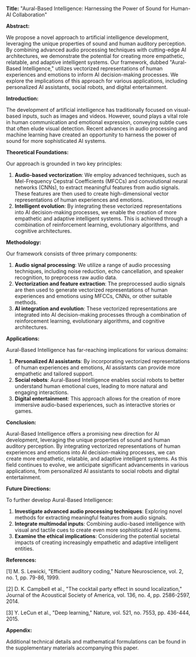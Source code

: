 **Title:** "Aural-Based Intelligence: Harnessing the Power of Sound for Human-AI Collaboration"

**Abstract:**

We propose a novel approach to artificial intelligence development, leveraging the unique properties of sound and human auditory perception. By combining advanced audio processing techniques with cutting-edge AI architectures, we demonstrate the potential for creating more empathetic, relatable, and adaptive intelligent systems. Our framework, dubbed "Aural-Based Intelligence," utilizes vectorized representations of human experiences and emotions to inform AI decision-making processes. We explore the implications of this approach for various applications, including personalized AI assistants, social robots, and digital entertainment.

**Introduction:**

The development of artificial intelligence has traditionally focused on visual-based inputs, such as images and videos. However, sound plays a vital role in human communication and emotional expression, conveying subtle cues that often elude visual detection. Recent advances in audio processing and machine learning have created an opportunity to harness the power of sound for more sophisticated AI systems.

**Theoretical Foundations:**

Our approach is grounded in two key principles:

1. **Audio-based vectorization**: We employ advanced techniques, such as Mel-Frequency Cepstral Coefficients (MFCCs) and convolutional neural networks (CNNs), to extract meaningful features from audio signals. These features are then used to create high-dimensional vector representations of human experiences and emotions.
2. **Intelligent evolution**: By integrating these vectorized representations into AI decision-making processes, we enable the creation of more empathetic and adaptive intelligent systems. This is achieved through a combination of reinforcement learning, evolutionary algorithms, and cognitive architectures.

**Methodology:**

Our framework consists of three primary components:

1. **Audio signal processing**: We utilize a range of audio processing techniques, including noise reduction, echo cancellation, and speaker recognition, to preprocess raw audio data.
2. **Vectorization and feature extraction**: The preprocessed audio signals are then used to generate vectorized representations of human experiences and emotions using MFCCs, CNNs, or other suitable methods.
3. **AI integration and evolution**: These vectorized representations are integrated into AI decision-making processes through a combination of reinforcement learning, evolutionary algorithms, and cognitive architectures.

**Applications:**

Aural-Based Intelligence has far-reaching implications for various domains:

1. **Personalized AI assistants**: By incorporating vectorized representations of human experiences and emotions, AI assistants can provide more empathetic and tailored support.
2. **Social robots**: Aural-Based Intelligence enables social robots to better understand human emotional cues, leading to more natural and engaging interactions.
3. **Digital entertainment**: This approach allows for the creation of more immersive audio-based experiences, such as interactive stories or games.

**Conclusion:**

Aural-Based Intelligence offers a promising new direction for AI development, leveraging the unique properties of sound and human auditory perception. By integrating vectorized representations of human experiences and emotions into AI decision-making processes, we can create more empathetic, relatable, and adaptive intelligent systems. As this field continues to evolve, we anticipate significant advancements in various applications, from personalized AI assistants to social robots and digital entertainment.

**Future Directions:**

To further develop Aural-Based Intelligence:

1. **Investigate advanced audio processing techniques**: Exploring novel methods for extracting meaningful features from audio signals.
2. **Integrate multimodal inputs**: Combining audio-based intelligence with visual and tactile cues to create even more sophisticated AI systems.
3. **Examine the ethical implications**: Considering the potential societal impacts of creating increasingly empathetic and adaptive intelligent entities.

**References:**

[1] M. S. Lewicki, "Efficient auditory coding," Nature Neuroscience, vol. 2, no. 1, pp. 79-86, 1999.

[2] D. K. Campbell et al., "The cocktail party effect in sound localization," Journal of the Acoustical Society of America, vol. 136, no. 4, pp. 2586-2597, 2014.

[3] Y. LeCun et al., "Deep learning," Nature, vol. 521, no. 7553, pp. 436-444, 2015.

**Appendix:**

Additional technical details and mathematical formulations can be found in the supplementary materials accompanying this paper.
